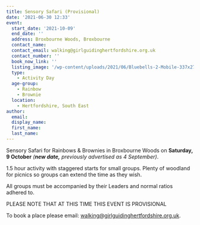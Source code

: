 ```yaml
---
title: Sensory Safari (Provisional)
date: '2021-06-30 12:33'
event:
  start_date: '2021-10-09'
  end_date: ''
  address: Broxbourne Woods, Broxbourne
  contact_name: 
  contact_email: walking@girlguidinghertfordshire.org.uk
  contact_number: ''
  book_now_link: ''
  listing_image: '/wp-content/uploads/2021/06/Bluebells-2-Mobile-337x273.jpg'
  type: 
    - Activity Day
  age-group: 
    - Rainbow
    - Brownie
  location: 
    - Hertfordshire, South East
author:
  email: 
  display_name: 
  first_name: 
  last_name: 
---
```

Sensory Safari for Rainbows &amp; Brownies in Broxbourne Woods on <strong>Saturday, 9 October</strong> _(**new date,** previously advertised as 4 September)_.

1.5 hour activity with staggered starts for small groups. Plenty of woodland for picnics so groups can extend the time as they wish.

All groups must be accompanied by their Leaders and normal ratios adhered to.

PLEASE NOTE THAT AT THIS TIME THIS EVENT IS PROVISIONAL

To book a place please email: <a href="mailto:walking@girlguidinghertfordshire.org.uk">walking@girlguidinghertfordshire.org.uk</a>.